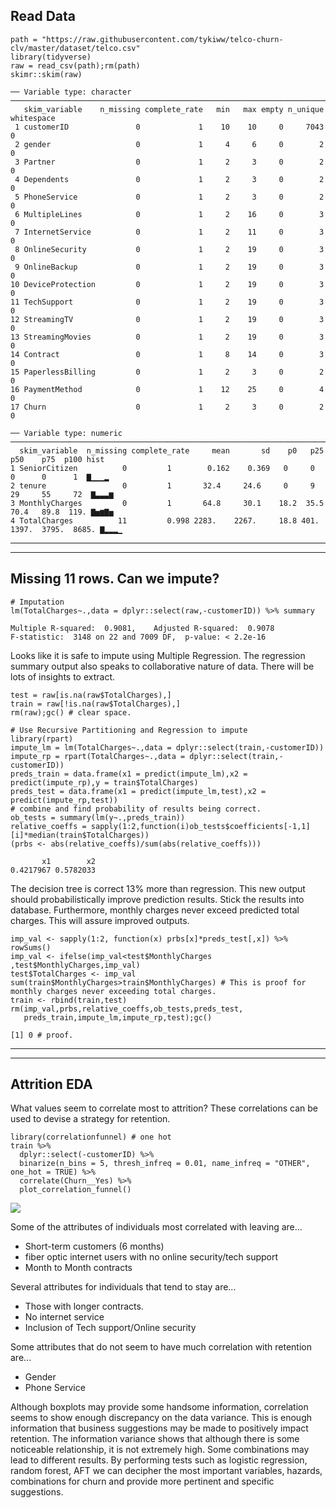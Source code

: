


## Read Data

```{r}
path = "https://raw.githubusercontent.com/tykiww/telco-churn-clv/master/dataset/telco.csv"
library(tidyverse)
raw = read_csv(path);rm(path)
skimr::skim(raw)
```


    ── Variable type: character ──────────────────────────────────────────────────────────────────────────────────────────────────
       skim_variable    n_missing complete_rate   min   max empty n_unique whitespace
     1 customerID               0             1    10    10     0     7043          0
     2 gender                   0             1     4     6     0        2          0
     3 Partner                  0             1     2     3     0        2          0
     4 Dependents               0             1     2     3     0        2          0
     5 PhoneService             0             1     2     3     0        2          0
     6 MultipleLines            0             1     2    16     0        3          0
     7 InternetService          0             1     2    11     0        3          0
     8 OnlineSecurity           0             1     2    19     0        3          0
     9 OnlineBackup             0             1     2    19     0        3          0
    10 DeviceProtection         0             1     2    19     0        3          0
    11 TechSupport              0             1     2    19     0        3          0
    12 StreamingTV              0             1     2    19     0        3          0
    13 StreamingMovies          0             1     2    19     0        3          0
    14 Contract                 0             1     8    14     0        3          0
    15 PaperlessBilling         0             1     2     3     0        2          0
    16 PaymentMethod            0             1    12    25     0        4          0
    17 Churn                    0             1     2     3     0        2          0
    
    ── Variable type: numeric ────────────────────────────────────────────────────────────────────────────────────────────────────
      skim_variable  n_missing complete_rate     mean       sd    p0   p25    p50    p75  p100 hist 
    1 SeniorCitizen          0         1        0.162    0.369   0     0      0      0      1  ▇▁▁▁▂
    2 tenure                 0         1       32.4     24.6     0     9     29     55     72  ▇▃▃▃▆
    3 MonthlyCharges         0         1       64.8     30.1    18.2  35.5   70.4   89.8  119. ▇▅▆▇▅
    4 TotalCharges          11         0.998 2283.    2267.     18.8 401.  1397.  3795.  8685. ▇▂▂▂▁

<hr>
<hr>

## Missing 11 rows. Can we impute?

```{r}
# Imputation
lm(TotalCharges~.,data = dplyr::select(raw,-customerID)) %>% summary
```

    Multiple R-squared:  0.9081,	Adjusted R-squared:  0.9078 
    F-statistic:  3148 on 22 and 7009 DF,  p-value: < 2.2e-16

Looks like it is safe to impute using Multiple Regression. The regression summary output also speaks to collaborative nature of data. There will be lots of insights to extract.

```{r}
test = raw[is.na(raw$TotalCharges),]
train = raw[!is.na(raw$TotalCharges),]
rm(raw);gc() # clear space.
```

```{r}
# Use Recursive Partitioning and Regression to impute
library(rpart)
impute_lm = lm(TotalCharges~.,data = dplyr::select(train,-customerID))
impute_rp = rpart(TotalCharges~.,data = dplyr::select(train,-customerID))
preds_train = data.frame(x1 = predict(impute_lm),x2 = predict(impute_rp),y = train$TotalCharges)
preds_test = data.frame(x1 = predict(impute_lm,test),x2 = predict(impute_rp,test))
# combine and find probability of results being correct.
ob_tests = summary(lm(y~.,preds_train))
relative_coeffs = sapply(1:2,function(i)ob_tests$coefficients[-1,1][i]*median(train$TotalCharges))
(prbs <- abs(relative_coeffs)/sum(abs(relative_coeffs)))
```

           x1        x2 
    0.4217967 0.5782033 

The decision tree is correct 13% more than regression. This new output should probabilistically improve prediction results. Stick the results into database. Furthermore, monthly charges never exceed predicted total charges. This will assure improved outputs.

```{r}
imp_val <- sapply(1:2, function(x) prbs[x]*preds_test[,x]) %>% rowSums()
imp_val <- ifelse(imp_val<test$MonthlyCharges ,test$MonthlyCharges,imp_val)
test$TotalCharges <- imp_val
sum(train$MonthlyCharges>train$MonthlyCharges) # This is proof for monthly charges never exceeding total charges.
train <- rbind(train,test)
rm(imp_val,prbs,relative_coeffs,ob_tests,preds_test,
   preds_train,impute_lm,impute_rp,test);gc()
```

    [1] 0 # proof.

<hr>
<hr>

## Attrition EDA

What values seem to correlate most to attrition? These correlations can be used to devise a strategy for retention.

```{r}
library(correlationfunnel) # one hot
train %>%
  dplyr::select(-customerID) %>%
  binarize(n_bins = 5, thresh_infreq = 0.01, name_infreq = "OTHER", one_hot = TRUE) %>%
  correlate(Churn__Yes) %>%
  plot_correlation_funnel()
```

![](https://raw.githubusercontent.com/tykiww/telco-churn-clv/master/images/Correlation_Funnel.png)

Some of the attributes of individuals most correlated with leaving are...

- Short-term customers (6 months) 
- fiber optic internet users with no online security/tech support
- Month to Month contracts

Several attributes for individuals that tend to stay are...

- Those with longer contracts.
- No internet service
- Inclusion of Tech support/Online security

Some attributes that do not seem to have much correlation with retention are...

- Gender
- Phone Service

Although boxplots may provide some handsome information, correlation seems to show enough discrepancy on the data variance. This is enough information that business suggestions may be made to positively impact retention. The information variance shows that although there is some noticeable relationship, it is not extremely high. Some combinations may lead to different results. By performing tests such as logistic regression, random forest, AFT we can decipher the most important variables, hazards, combinations for churn and provide more pertinent and specific suggestions.








